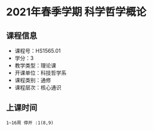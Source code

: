 # 2021年春季学期 科学哲学概论 






## 课程信息

- 课程号：HS1565.01
- 学分：3
- 教学类型：理论课
- 开课单位：科技哲学系
- 课程类别：通修
- 课程层次：核心通识

## 上课时间

```
1~16周 停开 :1(8,9)
```

